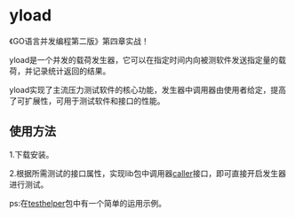 # yload
《GO语言并发编程第二版》第四章实战！

yload是一个并发的载荷发生器，它可以在指定时间内向被测软件发送指定量的载荷，并记录统计返回的结果。

yload实现了主流压力测试软件的核心功能，发生器中调用器由使用者给定，提高了可扩展性，可用于测试软件和接口的性能。

## 使用方法

1.下载安装。

2.根据所需测试的接口属性，实现lib包中调用器[caller](./lib/caller.go)接口，即可直接开启发生器进行测试。

ps:在[testhelper](./testhelper)包中有一个简单的运用示例。








